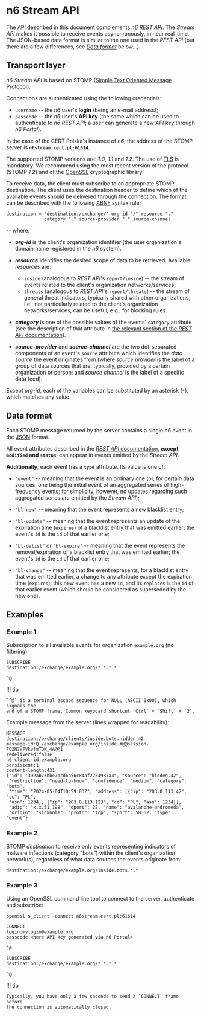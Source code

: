 # n6 Stream API

The API described in this document complements [*n6 REST API*](restapi.md).
The *Stream API* makes it possible to receive events asynchronously, in
near real-time. The JSON-based data format is similar to the one used in
the *REST API* (but there are a few differences, see [*Data
format*](#data-format) below...).


## Transport layer

*n6 Stream API* is based on STOMP ([Simple Text Oriented Message
Protocol](https://stomp.github.io/)).

Connections are authenticated using the following credentials:

- `username` -- the *n6* user's **login** (being an e-mail address);
- `passcode` -- the *n6* user's **API key** (the same which can be used
  to authenticate to *n6 REST API*; a user can generate a new *API key*
  through *n6 Portal*).

In the case of the CERT Polska's instance of *n6*, the address of the STOMP
server is **`n6stream.cert.pl:61614`**.

The supported STOMP versions are: *1.0*, *1.1* and *1.2*. The use of
[TLS](https://en.wikipedia.org/wiki/Transport_Layer_Security) is
mandatory. We recommend using the most recent version of the protocol
(STOMP *1.2*) and of the [OpenSSL](https://openssl-library.org/) cryptographic
library.

To receive data, the client must subscribe to an appropriate STOMP destination.
The client uses the destination header to define which of the available events
should be delivered through the connection. The format can be described with
the following [ABNF](https://datatracker.ietf.org/doc/html/rfc2234) syntax rule:

```
destination = "destination:/exchange/" org-id "/" resource "."
              category "." source-provider "." source-channel
```

-- where:

- **_org-id_** is the client's organization identifier (the user organization's
  domain name registered in the *n6* system).

- **_resource_** identifies the desired scope of data to be retrieved. Available
  *resources* are:
    - `inside` (analogous to *REST API*'s `report/inside`) -- the stream of
      events related to the client's organization networks/services;
    - `threats` (analogous to *REST API*'s `report/threats`) -- the stream of
      general threat indicators, typically shared with other organizations,
      i.e., not particularly related to the client's organization
      networks/services; can be useful, e.g., for blocking rules.

- **_category_** is one of the possible values of the events' `category` attribute
  (see the description of that attribute in [the relevant section of the *REST
  API* documentation](restapi.md#event-attributes)).

- **_source-provider_** and **_source-channel_** are the two dot-separated
  components of an event's `source` attribute which identifies the *data source*
  the event originates from (where *source provider* is the label of a group
  of data sources that are, typically, provided by a certain organization
  or person; and *source channel* is the label of a specific data feed).

Except *org-id*, each of the variables can be substituted by an asterisk (`*`),
which matches any value.


## Data format

Each STOMP message returned by the server contains a single *n6* event in the
[JSON](https://www.json.org/json-en.html) format.

All event attributes described in the [*REST API*
documentation](restapi.md#event-attributes), **except `modified` and `status`**,
can appear in events emitted by the *Stream API*.

**Additionally**, each event has a **`type`** attribute. Its value is one of:

- `"event"` -- meaning that the event is an ordinary one (or, for certain
  data sources, one being the initial event of an aggregated series of
  high-frequency events; for simplicity, however, no updates regarding
  such aggregated series are emitted by the *Stream API*);

- `"bl-new"` -- meaning that the event represents a new blacklist entry;

- `"bl-update"` -- meaning that the event represents an update of the
  expiration time (`expires`) of a blacklist entry that was emitted
  earlier; the event's `id` is the `id` of that earlier one;

- `"bl-delist"` or `"bl-expire"` -- meaning that the event represents
  the removal/expiration of a blacklist entry that was emitted earlier;
  the event's `id` is the `id` of that earlier one;

- `"bl-change"` -- meaning that the event represents, for a blacklist
  entry that was emitted earlier, a change to any attribute except the
  expiration time (`expires`); this new event has a new `id`, and its
  `replaces` is the `id` of that earlier event (which should be considered
  as superseded by the new one).


## Examples

### Example 1

Subscription to all available events for organization `example.org`
(no filtering):

```
SUBSCRIBE
destination:/exchange/example.org/*.*.*.*

^@
```

!!! tip

    `^@` is a terminal escape sequence for NULL (ASCII 0x00), which signals the
    end of a STOMP frame. Common keyboard shortcut `Ctrl` + `Shift` + `2`.

Example message from the server (lines wrapped for readability):

```
MESSAGE
destination:/exchange/clients/inside.bots.hidden.42
message-id:Q_/exchange/example.org/inside.#@@session-FO2N7aFVkvfmTQK_4A@@1
redelivered:false
n6-client-id:example.org
persistent:1
content-length:431
{"id": "392ab73bbe7bcd6a56c84af2234987a4", "source": "hidden.42",
 "restriction": "need-to-know", "confidence": "medium", "category": "bots",
 "time": "2024-05-04T10:59:03Z", "address": [{"ip": "203.0.113.42", "cc": "PL",
 "asn": 1234}, {"ip": "203.0.113.123", "cc": "PL", "asn": 1234}],
 "adip": "x.x.51.198", "dport": 22, "name": "avalanche-andromeda",
 "origin": "sinkhole", "proto": "tcp", "sport": 58362, "type": "event"}
```

### Example 2

STOMP *destination* to receive only events representing indicators of
malware infections (category "bots") within the client's organization
network(s), regardless of what data sources the events originate from:

```
destination:/exchange/example.org/inside.bots.*.*
```

### Example 3

Using an OpenSSL command line tool to connect to the server, authenticate
and subscribe:

```
openssl s_client -connect n6stream.cert.pl:61614

CONNECT
login:mylogin@example.org
passcode:<here API key generated via n6 Portal>

^@

SUBSCRIBE
destination:/exchange/example.org/*.*.*.*

^@
```

!!! tip

    Typically, you have only a few seconds to send a `CONNECT` frame before
    the connection is automatically closed.
